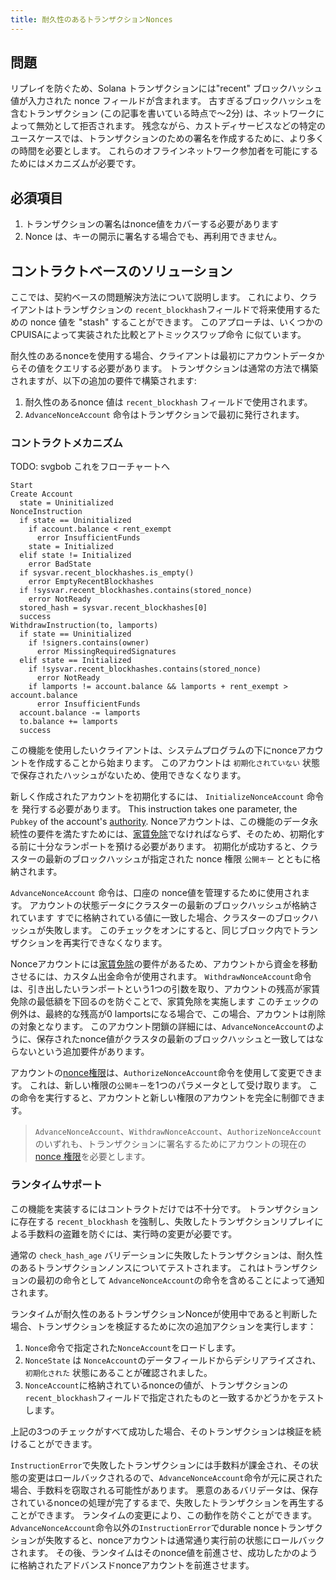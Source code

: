 ```yaml
---
title: 耐久性のあるトランザクションNonces
---
```


## 問題

リプレイを防ぐため、Solana トランザクションには"recent" ブロックハッシュ値が入力された nonce フィールドが含まれます。 古すぎるブロックハッシュを含むトランザクション (この記事を書いている時点で〜2分) は、ネットワークによって無効として拒否されます。 残念ながら、カストディサービスなどの特定のユースケースでは、トランザクションのための署名を作成するために、より多くの時間を必要とします。 これらのオフラインネットワーク参加者を可能にするためにはメカニズムが必要です。

## 必須項目

1. トランザクションの署名はnonce値をカバーする必要があります
2. Nonce は、キーの開示に署名する場合でも、再利用できません。

## コントラクトベースのソリューション

ここでは、契約ベースの問題解決方法について説明します。 これにより、クライアントはトランザクションの `recent_blockhash`フィールドで将来使用するための nonce 値を "stash" することができます。 このアプローチは、いくつかのCPUISAによって実装された比較とアトミックスワップ命令 に似ています。

耐久性のあるnonceを使用する場合、クライアントは最初にアカウントデータからその値をクエリする必要があります。 トランザクションは通常の方法で構築されますが、以下の追加の要件で構築されます:

1. 耐久性のあるnonce 値は `recent_blockhash` フィールドで使用されます。
2. `AdvanceNonceAccount` 命令はトランザクションで最初に発行されます。

### コントラクトメカニズム

TODO: svgbob これをフローチャートへ

```text
Start
Create Account
  state = Uninitialized
NonceInstruction
  if state == Uninitialized
    if account.balance < rent_exempt
      error InsufficientFunds
    state = Initialized
  elif state != Initialized
    error BadState
  if sysvar.recent_blockhashes.is_empty()
    error EmptyRecentBlockhashes
  if !sysvar.recent_blockhashes.contains(stored_nonce)
    error NotReady
  stored_hash = sysvar.recent_blockhashes[0]
  success
WithdrawInstruction(to, lamports)
  if state == Uninitialized
    if !signers.contains(owner)
      error MissingRequiredSignatures
  elif state == Initialized
    if !sysvar.recent_blockhashes.contains(stored_nonce)
      error NotReady
    if lamports != account.balance && lamports + rent_exempt > account.balance
      error InsufficientFunds
  account.balance -= lamports
  to.balance += lamports
  success
```

この機能を使用したいクライアントは、システムプログラムの下にnonceアカウントを作成することから始まります。 このアカウントは `初期化されていない` 状態で保存されたハッシュがないため、使用できなくなります。

新しく作成されたアカウントを初期化するには、 `InitializeNonceAccount` 命令を 発行する必要があります。 This instruction takes one parameter, the `Pubkey` of the account's [authority](../offline-signing/durable-nonce.md#nonce-authority). Nonceアカウントは、この機能のデータ永続性の要件を満たすためには、[家賃免除](rent.md#two-tiered-rent-regime)でなければならず、そのため、初期化する前に十分なランポートを預ける必要があります。 初期化が成功すると、クラスターの最新のブロックハッシュが指定された nonce 権限 `公開キー` とともに格納されます。

`AdvanceNonceAccount` 命令は、口座の nonce値を管理するために使用されます。 アカウントの状態データにクラスターの最新のブロックハッシュが格納されています すでに格納されている値に一致した場合、クラスターのブロックハッシュが失敗します。 このチェックをオンにすると、同じブロック内でトランザクションを再実行できなくなります。

Nonceアカウントには[家賃免除](rent.md#two-tiered-rent-regime)の要件があるため、アカウントから資金を移動させるには、カスタム出金命令が使用されます。 `WithdrawNonceAccount`命令は、引き出したいランポートという1つの引数を取り、アカウントの残高が家賃免除の最低額を下回るのを防ぐことで、家賃免除を実施します このチェックの例外は、最終的な残高が0 lamportsになる場合で、この場合、アカウントは削除の対象となります。 このアカウント閉鎖の詳細には、`AdvanceNonceAccount`のように、保存されたnonce値がクラスタの最新のブロックハッシュと一致してはならないという追加要件があります。

アカウントの[nonce権限](../offline-signing/durable-nonce.md#nonce-authority)は、`AuthorizeNonceAccount`命令を使用して変更できます。 これは、新しい権限の`公開キー`を1つのパラメータとして受け取ります。 この命令を実行すると、アカウントと新しい権限のアカウントを完全に制御できます。

> `AdvanceNonceAccount`、`WithdrawNonceAccount`、`AuthorizeNonceAccount`のいずれも、トランザクションに署名するためにアカウントの現在の[nonce 権限](../offline-signing/durable-nonce.md#nonce-authority)を必要とします。

### ランタイムサポート

この機能を実装するにはコントラクトだけでは不十分です。 トランザクションに存在する `recent_blockhash` を強制し、失敗したトランザクションリプレイによる手数料の盗難を防ぐには、実行時の変更が必要です。

通常の `check_hash_age` バリデーションに失敗したトランザクションは、耐久性のあるトランザクションノンスについてテストされます。 これはトランザクションの最初の命令として `AdvanceNonceAccount`の命令を含めることによって通知されます。

ランタイムが耐久性のあるトランザクションNonceが使用中であると判断した場合、トランザクションを検証するために次の追加アクションを実行します：

1. `Nonce`命令で指定された`NonceAccount`をロードします。
2. `NonceState` は `NonceAccount`のデータフィールドからデシリアライズされ、 `初期化された` 状態にあることが確認されました。
3. `NonceAccount`に格納されているnonceの値が、トランザクションの`recent_blockhash`フィールドで指定されたものと一致するかどうかをテストします。

上記の3つのチェックがすべて成功した場合、そのトランザクションは検証を続けることができます。

`InstructionError`で失敗したトランザクションには手数料が課金され、その状態の変更はロールバックされるので、`AdvanceNonceAccount`命令が元に戻された場合、手数料を窃取される可能性があります。 悪意のあるバリデータは、保存されているnonceの処理が完了するまで、失敗したトランザクションを再生することができます。 ランタイムの変更により、この動作を防ぐことができます。 `AdvanceNonceAccount`命令以外の`InstructionError`でdurable nonceトランザクションが失敗すると、nonceアカウントは通常通り実行前の状態にロールバックされます。 その後、ランタイムはそのnonce値を前進させ、成功したかのように格納されたアドバンスドnonceアカウントを前進させます。
